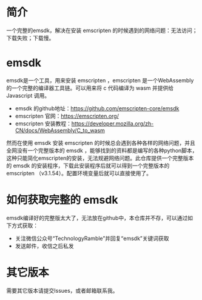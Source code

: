 # 简介

一个完整的emsdk，解决在安装 emscripten 的时候遇到的网络问题：无法访问；下载失败；下载慢。


# emsdk

emsdk是一个工具，用来安装 emscripten ，emscripten 是一个WebAssembly的一个完整的编译器工具链。可以用来将 c 代码编译为 wasm 并提供给 Javascript 调用。


* emsdk 的github地址：https://github.com/emscripten-core/emsdk
* emscripten 官网：https://emscripten.org/
* emscripten 安装教程：https://developer.mozilla.org/zh-CN/docs/WebAssembly/C_to_wasm

然而在使用 emsdk 安装 emscripten 的时候总会遇到各种各样的网络问题，并且全网没有一个完整版本的 emsdk ，能够找到的资料都是编写的各种python脚本，这种只能简化emscripten的安装，无法规避网络问题。此仓库提供一个完整版本的 emsdk 的安装程序，下载此安装程序后就可以得到一个完整版本的 emscripten （v3.1.54）。配置环境变量后就可以直接使用了。

# 如何获取完整的 emsdk

emsdk编译好的完整版太大了，无法放在github中，本仓库并不存，可以通过如下方式获取：

* 关注微信公众号“TechnologyRamble”并回复“emsdk”关键词获取
* 发送邮件，收信之后私发

  
# 其它版本

需要其它版本请提交Issues，或者邮箱联系我。

